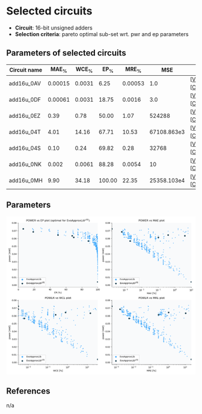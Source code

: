 
Selected circuits
===================
 - **Circuit**: 16-bit unsigned adders
 - **Selection criteria**: pareto optimal sub-set wrt. pwr and ep parameters

Parameters of selected circuits
----------------------------

| Circuit name | MAE<sub>%</sub> | WCE<sub>%</sub> | EP<sub>%</sub> | MRE<sub>%</sub> | MSE | Download |
| --- |  --- | --- | --- | --- | --- | --- | 
| add16u_0AV | 0.00015 | 0.0031 | 6.25 | 0.00053 | 1.0 |  [[Verilog<sub>generic</sub>](add16u_0AV.v)]  [[C](add16u_0AV.c)] |
| add16u_0DF | 0.00061 | 0.0031 | 18.75 | 0.0016 | 3.0 |  [[Verilog<sub>generic</sub>](add16u_0DF.v)]  [[C](add16u_0DF.c)] |
| add16u_0EZ | 0.39 | 0.78 | 50.00 | 1.07 | 524288 |  [[Verilog<sub>generic</sub>](add16u_0EZ.v)]  [[C](add16u_0EZ.c)] |
| add16u_04T | 4.01 | 14.16 | 67.71 | 10.53 | 67108.863e3 |  [[Verilog<sub>generic</sub>](add16u_04T.v)]  [[C](add16u_04T.c)] |
| add16u_04S | 0.10 | 0.24 | 69.82 | 0.28 | 32768 |  [[Verilog<sub>generic</sub>](add16u_04S.v)]  [[C](add16u_04S.c)] |
| add16u_0NK | 0.002 | 0.0061 | 88.28 | 0.0054 | 10 |  [[Verilog<sub>generic</sub>](add16u_0NK.v)]  [[C](add16u_0NK.c)] |
| add16u_0MH | 9.90 | 34.18 | 100.00 | 22.35 | 25358.103e4 |  [[Verilog<sub>generic</sub>](add16u_0MH.v)]  [[C](add16u_0MH.c)] |
    
Parameters
--------------
![Parameters figure](fig.png)

References
--------------
n/a

             